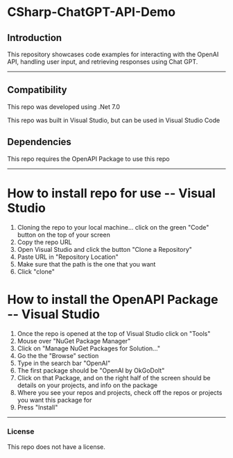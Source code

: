 # CSharp-ChatGPT-API-Demo

## Introduction
This repository showcases code examples for interacting with the OpenAI API, handling user input, and retrieving responses using Chat GPT.

---

## Compatibility
This repo was developed using .Net 7.0

This repo was built in Visual Studio, but can be used in Visual Studio Code

## Dependencies
This repo requires the OpenAPI Package to use this repo

---

# How to install repo for use -- Visual Studio
  1. Cloning the repo to your local machine... click on the green "Code" button on the top of your screen
  2. Copy the repo URL
  3. Open Visual Studio and click the button "Clone a Repository"
  4. Paste URL in "Repository Location"
  5. Make sure that the path is the one that you want
  6. Click "clone"  

# How to install the OpenAPI Package -- Visual Studio
  1. Once the repo is opened at the top of Visual Studio click on "Tools"
  2. Mouse over "NuGet Package Manager"
  3. Click on "Manage NuGet Packages for Solution..."
  4. Go the the "Browse" section
  5. Type in the search bar "OpenAI"
  6. The first package should be "OpenAI by OkGoDolt"
  7. Click on that Package, and on the right half of the screen should be details on your projects, and info on the package
  8. Where you see your repos and projects, check off the repos or projects you want this package for
  9. Press "Install"
      
---

### License
This repo does not have a license.
